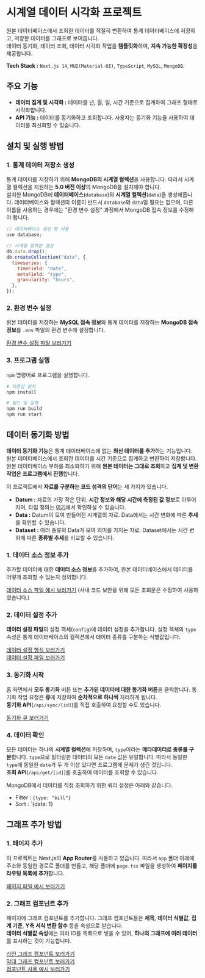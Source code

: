 # 시계열 데이터 시각화 프로젝트

원본 데이터베이스에서 조회한 데이터를 적절히 변환하여 통계 데이터베이스에 저장하고, 저장한 데이터를 그래프로 보여줍니다.  
데이터 동기화, 데이터 조회, 데이터 시각화 작업을 **템플릿화**하여, **지속 가능한 확장성**을 제공합니다.

**Tech Stack :** `Next.js 14`, `MUI(Material-UI)`, `TypeScript`, `MySQL`, `MongoDB`.

## 주요 기능

- **데이터 집계 및 시각화 :** 데이터를 년, 월, 일, 시간 기준으로 집계하여 그래프 형태로 시각화합니다.
- **API 기능 :** 데이터를 동기화하고 조회합니다. 사용자는 동기화 기능을 사용하여 데이터를 최신화할 수 있습니다.

## 설치 및 실행 방법

### 1. 통계 데이터 저장소 생성

통계 데이터를 저장하기 위해 **MongoDB의 시계열 컬렉션**을 사용합니다. 따라서 시계열 컬렉션을 지원하는 **5.0 버전 이상**의 MongoDB를 설치해야 합니다.  
설치한 MongoDB에 **데이터베이스**(`database`)와 **시계열 컬렉션**(`data`)을 생성해줍니다. 데이터베이스와 컬렉션의 이름이 반드시 `database`와 `data`일 필요는 없으며, 다른 이름을 사용하는 경우에는 "환경 변수 설정" 과정에서 MongoDB 접속 정보를 수정해야 합니다.

```js
// 데이터베이스 생성 및 사용
use database;

// 시계열 컬렉션 생성
db.data.drop();
db.createCollection("data", {
  timeseries: {
    timeField: "date",
    metaField: "type",
    granularity: "hours",
  },
});
```

### 2. 환경 변수 설정

원본 데이터를 저장하는 **MySQL 접속 정보**와 통계 데이터를 저장하는 **MongoDB 접속 정보**를 `.env` 파일의 환경 변수에 설정합니다.

[환경 변수 설정 파일 보러가기](.env)

### 3. 프로그램 실행

`npm` 명령어로 프로그램을 실행합니다.

```bash
# 의존성 설치
npm install

# 빌드 및 실행
npm run build
npm run start
```

## 데이터 동기화 방법

**데이터 동기화 기능**은 통계 데이터베이스에 없는 **최신 데이터를 추가**하는 기능입니다. 원본 데이터베이스에서 조회한 데이터를 시간 기준으로 집계하고 변환하여 저장합니다. 원본 데이터베이스 부하를 최소화하기 위해 **원본 데이터는 그대로 조회**하고 **집계 및 변환 작업은 프로그램에서 진행**합니다.

이 프로젝트에서 **자료를 구분하는 코드 성격의 단어**는 세 가지가 있습니다.

- **Datum :** 자료의 가장 작은 단위. **시간 정보와 해당 시간에 측정된 값 정보**로 이루어지며, 타입 정의는 [여기](src/types/Datum.ts)에서 확인하실 수 있습니다.
- **Data :** Datum이 모여 만들어진 시계열의 자료. Data에서는 시간 변화에 따른 **추세**를 확인할 수 있습니다.
- **Dataset :** 여러 종류의 Data가 모여 의미를 가지는 자료. Dataset에서는 시간 변화에 따른 **종류별 추세**를 비교할 수 있습니다.

### 1. 데이터 소스 정보 추가

추가할 데이터에 대한 **데이터 소스 정보**를 추가하여, 원본 데이터베이스에서 데이터를 어떻게 조회할 수 있는지 정의합니다.

[데이터 소스 파일 예시 보러가기](src/services/source/bill.ts) (사내 코드 보안을 위해 모든 조회문은 수정하여 사용하였습니다.)

### 2. 데이터 설정 추가

**데이터 설정 파일**의 설정 객체(`config`)에 데이터 설정을 추가합니다. 설정 객체의 `type` 속성은 통계 데이터베이스의 컬렉션에서 데이터 종류를 구분하는 식별값입니다.

[데이터 설정 형식 보러가기](src/types/Config.ts)  
[데이터 설정 파일 보러가기](src/services/config.ts)

### 3. 동기화 시작

홈 화면에서 **모두 동기화** 버튼 또는 **추가된 데이터에 대한 동기화 버튼**을 클릭합니다. 동기화 작업 요청은 **큐**에 저장하여 **순차적으로 하나씩** 처리하게 됩니다.  
**동기화 API**(`/api/sync/[id]`)를 직접 호출하여 요청할 수도 있습니다.

[동기화 큐 보러가기](src/services/sync/SyncQueue.ts)

### 4. 데이터 확인

모든 데이터는 하나의 **시계열 컬렉션**에 저장하며, `type`이라는 **메타데이터로 종류를 구분**합니다. `type`으로 필터링한 데이터의 모든 `date` 값은 유일합니다. 따라서 동일한 `type`에 동일한 `date`가 두 개 이상 있다면 프로그램에 문제가 생긴 것입니다.  
**조회 API**(`/api/get/[id]`)를 호출하여 데이터를 조회할 수 있습니다.

MongoDB에서 데이터를 직접 조회하기 위한 쿼리 설정은 아래와 같습니다.

- Filter : `{type: "bill"}`
- Sort : `{date: 1}

## 그래프 추가 방법

### 1. 페이지 추가

이 프로젝트는 Next.js의 **App Router**를 사용하고 있습니다. 따라서 `app` 폴더 아래에 주소와 동일한 경로로 폴더를 만들고, 해당 폴더에 `page.tsx` 파일을 생성하여 **페이지를 라우팅 목록에 추가**합니다.

[페이지 파일 예시 보러가기](src/app/bill/page.tsx)

### 2. 그래프 컴포넌트 추가

페이지에 그래프 컴포넌트를 추가합니다. 그래프 컴포넌트들은 **제목**, **데이터 식별값**, **집계 기준**, **Y축 서식 변환 함수** 등을 속성으로 받습니다.  
**데이터 식별값 속성**에는 여러 ID를 목록으로 넣을 수 있어, **하나의 그래프에 여러 데이터**를 표시하는 것이 가능합니다.

[라인 그래프 컴포넌트 보러가기](src/components/LineChart.tsx)  
[막대 그래프 컴포넌트 보러가기](src/components/BarChart.tsx)  
[컴포넌트 사용 예시 보러가기](src/app/bill/page.tsx)
